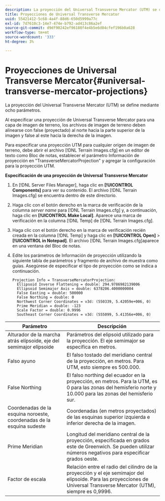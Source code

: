 ```yaml
---
description: La proyección del Universal Transverse Mercator (UTM) se define mediante ocho parámetros.
title: Proyecciones de Universal Transverse Mercator
uuid: 55421412-5c68-4a4f-88d6-650d5999a77c
exl-id: 7d7610c3-14e7-474e-b792-ad413c86a2ef
source-git-commit: d9df90242ef96188f4e4b5e6d04cfef196b0a628
workflow-type: tm+mt
source-wordcount: '333'
ht-degree: 3%

---
```


# Proyecciones de Universal Transverse Mercator{#universal-transverse-mercator-projections}

La proyección del Universal Transverse Mercator (UTM) se define mediante ocho parámetros.

Al especificar una proyección de Universal Transverse Mercator para una capa de imagen de terreno, los archivos de imagen de terreno deben alinearse con false (proyectado) al norte hacia la parte superior de la imagen y false al este hacia la derecha de la imagen.

Para especificar una proyección UTM para cualquier origen de imagen de terreno, debe abrir el archivo [!DNL Terrain Images.cfg] en un editor de texto como Bloc de notas, establecer el parámetro Información de proyección en &quot;TransverseMercatorProjection&quot; y agregar la configuración para la proyección UTM.

**Especificación de una proyección de Universal Transverse Mercator**

1. En [!DNL Server Files Manager], haga clic en **[!UICONTROL Components]** para ver su contenido. El archivo [!DNL Terrain Images.cfg] se encuentra dentro de este directorio.

1. Haga clic con el botón derecho en la marca de verificación de la columna *server name* para [!DNL Terrain Images.cfg] y, a continuación, haga clic en **[!UICONTROL Make Local]**. Aparece una marca de verificación en la columna [!DNL Temp] de [!DNL Terrain Images.cfg].

1. Haga clic con el botón derecho en la marca de verificación recién creada en la columna [!DNL Temp] y haga clic en **[!UICONTROL Open]** > **[!UICONTROL in Notepad]**. El archivo [!DNL Terrain Images.cfg]aparece en una ventana del Bloc de notas.

1. Edite los parámetros de Información de proyección utilizando la siguiente tabla de parámetros y fragmento de archivo de muestra como guías. Asegúrese de especificar el tipo de proyección como se indica a continuación.

   ```
   Projection Info = TransverseMercatorProjection:
     Ellipsoid Inverse Flattening = double: 294.9786982139006
     Ellipsoid Semimajor Axis = double: 6378206.4000000004
     False Easting = double: 500000
     False Northing = double: 0
     Northwest Corner Coordinates = v3d: (550339, 5.42059e+006, 0)
     Prime Meridian = double: -123
     Scale Factor = double: 0.9996
     Southeast Corner Coordinates = v3d: (555099, 5.41356e+006, 0)
   ```

| Parámetro | Descripción |
|---|---|
| Alturador de la marcha atrás elípsoide, eje del semimajor elípsoide | Parámetros del elipsoid utilizado para la proyección. El eje semimajor se especifica en metros. |
| Falso ayuno | El falso tostado del meridiano central de la proyección, en metros. Para UTM, esto siempre es 500.000. |
| False Northing | El falso northing del ecuador en la proyección, en metros. Para la UTM, es 0 para las zonas del hemisferio norte y 10.000 para las zonas del hemisferio sur. |
| Coordenadas de la esquina noroeste, coordenadas de la esquina sudeste | Coordenadas (en metros proyectados) de las esquinas superior izquierda e inferior derecha de la imagen. |
| Prime Meridian | Longitud del meridiano central de la proyección, especificada en grados este de Greenwich. Se pueden utilizar números negativos para especificar grados oeste. |
| Factor de escala | Relación entre el radio del cilindro de la proyección y el eje semimajor del elipsoide. Para las proyecciones de Universal Transverse Mercator (UTM), siempre es 0,9996. |
